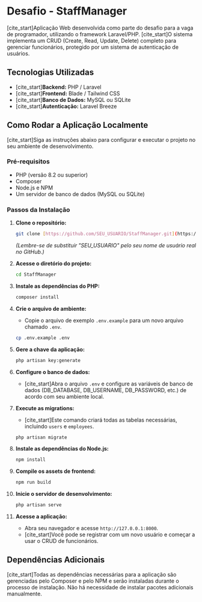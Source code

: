 # Desafio - StaffManager

[cite_start]Aplicação Web desenvolvida como parte do desafio para a vaga de programador, utilizando o framework Laravel/PHP. [cite_start]O sistema implementa um CRUD (Create, Read, Update, Delete) completo para gerenciar funcionários, protegido por um sistema de autenticação de usuários.

## Tecnologias Utilizadas

* [cite_start]**Backend:** PHP / Laravel 
* [cite_start]**Frontend:** Blade / Tailwind CSS 
* [cite_start]**Banco de Dados:** MySQL ou SQLite 
* [cite_start]**Autenticação:** Laravel Breeze 

## Como Rodar a Aplicação Localmente

[cite_start]Siga as instruções abaixo para configurar e executar o projeto no seu ambiente de desenvolvimento.

### Pré-requisitos

* PHP (versão 8.2 ou superior)
* Composer
* Node.js e NPM
* Um servidor de banco de dados (MySQL ou SQLite)

### Passos da Instalação

1.  **Clone o repositório:**
    ```bash
    git clone [https://github.com/SEU_USUARIO/StaffManager.git](https://github.com/SEU_USUARIO/StaffManager.git)
    ```
    *(Lembre-se de substituir "SEU_USUARIO" pelo seu nome de usuário real no GitHub.)*

2.  **Acesse o diretório do projeto:**
    ```bash
    cd StaffManager
    ```

3.  **Instale as dependências do PHP:**
    ```bash
    composer install
    ```

4.  **Crie o arquivo de ambiente:**
    * Copie o arquivo de exemplo `.env.example` para um novo arquivo chamado `.env`.
    ```bash
    cp .env.example .env
    ```

5.  **Gere a chave da aplicação:**
    ```bash
    php artisan key:generate
    ```

6.  **Configure o banco de dados:**
    * [cite_start]Abra o arquivo `.env` e configure as variáveis de banco de dados (DB_DATABASE, DB_USERNAME, DB_PASSWORD, etc.) de acordo com seu ambiente local.

7.  **Execute as migrations:**
    * [cite_start]Este comando criará todas as tabelas necessárias, incluindo `users` e `employees`.
    ```bash
    php artisan migrate
    ```

8.  **Instale as dependências do Node.js:**
    ```bash
    npm install
    ```

9.  **Compile os assets de frontend:**
    ```bash
    npm run build
    ```

10. **Inicie o servidor de desenvolvimento:**
    ```bash
    php artisan serve
    ```

11. **Acesse a aplicação:**
    * Abra seu navegador e acesse `http://127.0.0.1:8000`.
    * [cite_start]Você pode se registrar com um novo usuário e começar a usar o CRUD de funcionários.

## Dependências Adicionais

[cite_start]Todas as dependências necessárias para a aplicação são gerenciadas pelo Composer e pelo NPM e serão instaladas durante o processo de instalação. Não há necessidade de instalar pacotes adicionais manualmente.